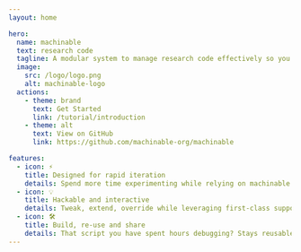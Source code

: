 ```yaml
---
layout: home

hero:
  name: machinable
  text: research code
  tagline: A modular system to manage research code effectively so you can move quickly while enabling reuse and collaboration.
  image:
    src: /logo/logo.png
    alt: machinable-logo
  actions:
    - theme: brand
      text: Get Started
      link: /tutorial/introduction
    - theme: alt
      text: View on GitHub
      link: https://github.com/machinable-org/machinable

features:
  - icon: ⚡️
    title: Designed for rapid iteration
    details: Spend more time experimenting while relying on machinable to keep things organized.
  - icon: 💡
    title: Hackable and interactive
    details: Tweak, extend, override while leveraging first-class support for Jupyter as well as the CLI. 
  - icon: 🛠️
    title: Build, re-use and share
    details: That script you have spent hours debugging? Stays reusable and easy to share.
---
```


